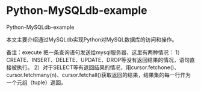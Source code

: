 Python-MySQLdb-example
======================

Python-MySQLdb-example

本文主要介绍通过MySQLdb实现Python对MySQL数据库的访问和操作。

备注：execute 把一条查询语句发送给mysql服务器，这里有两种情况：
1）CREATE、INSERT、DELETE、UPDATE、DROP等没有返回结果的情况，语句直接被执行。
2）对于SELECT等有返回结果的情况，用cursor.fetchone()、cursor.fetchmany(n)、cursor.fetchall()获取返回的结果，结果集的每一行作为一个元组（tuple）返回。
